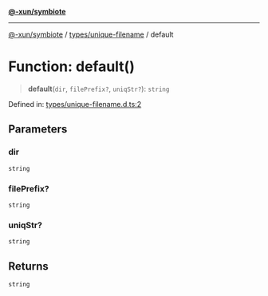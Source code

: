 [**@-xun/symbiote**](../../../README.md)

***

[@-xun/symbiote](../../../README.md) / [types/unique-filename](../README.md) / default

# Function: default()

> **default**(`dir`, `filePrefix?`, `uniqStr?`): `string`

Defined in: [types/unique-filename.d.ts:2](https://github.com/Xunnamius/symbiote/blob/3044ba2654d63523648bf35278fa1c752d878990/types/unique-filename.d.ts#L2)

## Parameters

### dir

`string`

### filePrefix?

`string`

### uniqStr?

`string`

## Returns

`string`
